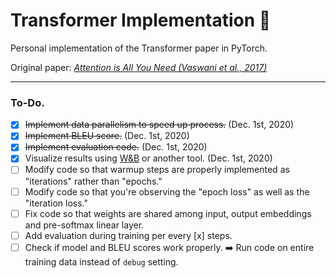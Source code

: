 # Transformer Implementation :car:
Personal implementation of the Transformer paper in PyTorch.

Original paper: [_Attention is All You Need (Vaswani et al., 2017)_](https://arxiv.org/pdf/1706.03762.pdf)

---

### To-Do.

- [x] ~~Implement data parallelism to speed up process.~~ (Dec. 1st, 2020)
- [x] ~~Implement BLEU score.~~ (Dec. 1st, 2020)
- [x] ~~Implement evaluation code.~~ (Dec. 1st, 2020)
- [x] Visualize results using [W&B](https://www.wandb.com/) or another tool. (Dec. 1st, 2020)
- [ ] Modify code so that warmup steps are properly implemented as "iterations" rather than "epochs."
- [ ] Modify code so that you're observing the "epoch loss" as well as the "iteration loss."
- [ ] Fix code so that weights are shared among input, output embeddings and pre-softmax linear layer.
- [ ] Add evaluation during training per every \[x\] steps.
- [ ] Check if model and BLEU scores work properly. :arrow_right: Run code on entire training data instead of `debug` setting.
